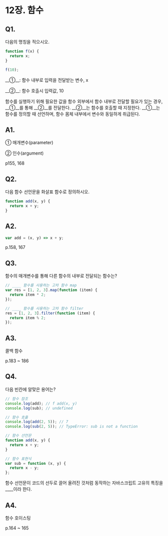 # 12장. 함수

## Q1.

다음의 명칭을 적으시오.

```js
function f(x) {
  return x;
}

f(10);
```

\_\_①\_\_: 함수 내부로 입력을 전달받는 변수, x

\_\_②\_\_: 함수 호출시 입력값, 10

함수를 실행하기 위해 필요한 값을 함수 외부에서 함수 내부로 전달할 필요가 있는 경우, \_\_①\_\_를 통해 \_\_②\_\_를 전달한다. \_\_②\_\_는 함수를 호출할 때 지정한다. \_\_①\_\_는 함수를 정의할 때 선언하며, 함수 몸체 내부에서 변수와 동일하게 취급된다.

## A1.

① 매개변수(parameter)

② 인수(argument)

p155, 168

## Q2.

다음 함수 선언문을 화살표 함수로 정의하시오.

```js
function add(x, y) {
  return x + y;
}
```

## A2.

```jsx
var add = (x, y) => x + y;
```

p.158, 167

## Q3.

함수의 매개변수를 통해 다른 함수의 내부로 전달되는 함수는?

```js
// ____ 함수를 사용하는 고차 함수 map
var res = [1, 2, 3].map(function (item) {
  return item * 2;
});

// ____ 함수를 사용하는 고차 함수 filter
res = [1, 2, 3].filter(function (item) {
  return item % 2;
});
```

## A3.

콜백 함수

p.183 ~ 186

## Q4.

다음 빈칸에 알맞은 용어는?

```js
// 함수 참조
console.log(add); // f add(x, y)
console.log(sub); // undefined

// 함수 호출
console.log(add(2, 5)); // 7
console.log(sub(2, 5)); // TypeError: sub is not a function

// 함수 선언문
function add(x, y) {
  return x + y;
}

// 함수 표현식
var sub = function (x, y) {
  return x - y;
};
```

함수 선언문이 코드의 선두로 끌어 올려진 것처럼 동작하는 자바스크립트 고유의 특징을 \_\_\_\_이라 한다.

## A4.

함수 호이스팅

p.164 ~ 165
